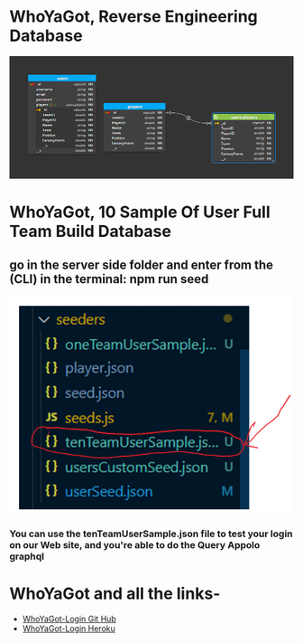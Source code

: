 

# WhoYaGot, Reverse Engineering Database
![Reverse Engineering Database](./img/Reverse-Engineering-Database-WhoYaGot.png) 

# WhoYaGot, 10 Sample Of User Full Team Build Database
## go in the server side folder and enter from the (CLI) in the terminal: npm run seed
![10 Sample Of User Full Team Build Database](./img/user10SampleGoodOneForTesting.png) 
### You can use the tenTeamUserSample.json file to test your login on our Web site, and you're able to do the Query Appolo graphql


# WhoYaGot and all the links-
* [WhoYaGot-Login  Git Hub](https://github.com/willycoxy/WhoYaGot)
* [WhoYaGot-Login Heroku]()